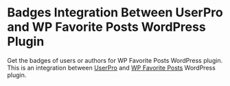 # Badges Integration Between UserPro and WP Favorite Posts WordPress Plugin
Get the badges of users or authors for WP Favorite Posts WordPress plugin. This is an integration between <a href="https://userproplugin.com/" target="_blank">UserPro</a> and <a href="https://github.com/VR51/wp-favorite-posts" target="_blank">WP Favorite Posts</a> WordPress plugin.
